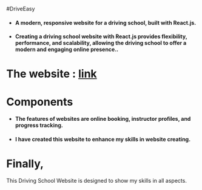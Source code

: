 #DriveEasy
* <h4>A modern, responsive website for a driving school, built with React.js.</h4>
* <h4>Creating a driving school website with React.js provides flexibility, performance, and scalability, allowing the driving school to offer a modern and engaging online presence..</h4>
# The website : [link](https://driveeasy1972.netlify.app/)
# Components
* <h4>The features of websites are online booking, instructor profiles, and progress tracking.</h4>
* <h4>I have created this website to enhance my  skills in website creating.</h4>
# Finally,
This Driving School Website is designed to show my skills in all aspects.
